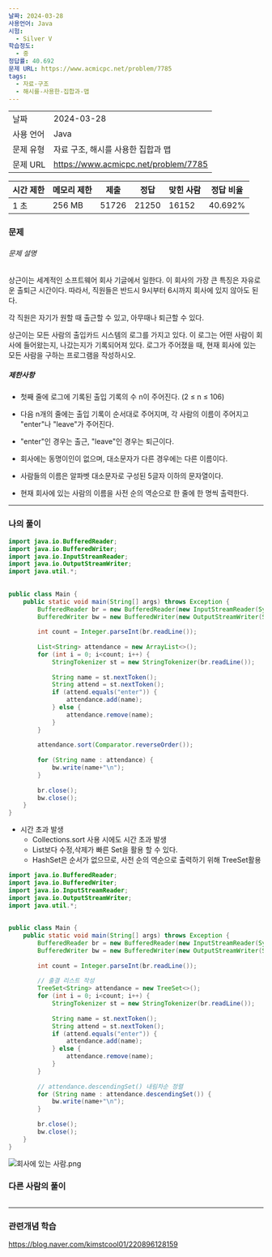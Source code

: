 ```yaml
---
날짜: 2024-03-28
사용언어: Java
시험:
  - Silver V
학습정도:
  - 중
정답률: 40.692
문제 URL: https://www.acmicpc.net/problem/7785
tags:
  - 자료-구조
  - 해시를-사용한-집합과-맵
---
```


|        |                                      |
| ------ | ------------------------------------ |
| 날짜     | 2024-03-28                           |
| 사용 언어  | Java                                 |
| 문제 유형  | 자료 구조, 해시를 사용한 집합과 맵                 |
| 문제 URL | https://www.acmicpc.net/problem/7785 |

| 시간 제한 | 메모리 제한 | 제출    | 정답    | 맞힌 사람 | 정답 비율   |
| ----- | ------ | ----- | ----- | ----- | ------- |
| 1 초   | 256 MB | 51726 | 21250 | 16152 | 40.692% |

### 문제

###### 문제 설명
상근이는 세계적인 소프트웨어 회사 기글에서 일한다. 이 회사의 가장 큰 특징은 자유로운 출퇴근 시간이다. 따라서, 직원들은 반드시 9시부터 6시까지 회사에 있지 않아도 된다.

각 직원은 자기가 원할 때 출근할 수 있고, 아무때나 퇴근할 수 있다.

상근이는 모든 사람의 출입카드 시스템의 로그를 가지고 있다. 이 로그는 어떤 사람이 회사에 들어왔는지, 나갔는지가 기록되어져 있다. 로그가 주어졌을 때, 현재 회사에 있는 모든 사람을 구하는 프로그램을 작성하시오.

##### 제한사항
- 첫째 줄에 로그에 기록된 출입 기록의 수 n이 주어진다. (2 ≤ n ≤ 106) 
- 다음 n개의 줄에는 출입 기록이 순서대로 주어지며, 각 사람의 이름이 주어지고 "enter"나 "leave"가 주어진다. 
- "enter"인 경우는 출근, "leave"인 경우는 퇴근이다.

- 회사에는 동명이인이 없으며, 대소문자가 다른 경우에는 다른 이름이다. 
- 사람들의 이름은 알파벳 대소문자로 구성된 5글자 이하의 문자열이다.

- 현재 회사에 있는 사람의 이름을 사전 순의 역순으로 한 줄에 한 명씩 출력한다.

---

### 나의 풀이
```java
import java.io.BufferedReader;  
import java.io.BufferedWriter;  
import java.io.InputStreamReader;  
import java.io.OutputStreamWriter;  
import java.util.*;  
  
  
public class Main {  
    public static void main(String[] args) throws Exception {  
        BufferedReader br = new BufferedReader(new InputStreamReader(System.in));  
        BufferedWriter bw = new BufferedWriter(new OutputStreamWriter(System.out));  
  
        int count = Integer.parseInt(br.readLine());  
  
        List<String> attendance = new ArrayList<>();  
        for (int i = 0; i<count; i++) {  
            StringTokenizer st = new StringTokenizer(br.readLine());  
  
            String name = st.nextToken();  
            String attend = st.nextToken();  
            if (attend.equals("enter")) {  
                attendance.add(name);  
            } else {  
                attendance.remove(name);  
            }  
        }  
  
        attendance.sort(Comparator.reverseOrder());  
  
        for (String name : attendance) {  
            bw.write(name+"\n");  
        }  
  
        br.close();  
        bw.close();  
    }  
}
```
- 시간 초과 발생
	- Collections.sort 사용 시에도 시간 초과 발생
	- List보다 수정,삭제가 빠른 Set을 활용 할 수 있다.
	- HashSet은 순서가 없으므로, 사전 순의 역순으로 출력하기 위해 TreeSet활용

``` Java
import java.io.BufferedReader;  
import java.io.BufferedWriter;  
import java.io.InputStreamReader;  
import java.io.OutputStreamWriter;  
import java.util.*;  
  
  
public class Main {  
    public static void main(String[] args) throws Exception {  
        BufferedReader br = new BufferedReader(new InputStreamReader(System.in));  
        BufferedWriter bw = new BufferedWriter(new OutputStreamWriter(System.out));  
  
        int count = Integer.parseInt(br.readLine());  
          
        // 출결 리스트 작성  
        TreeSet<String> attendance = new TreeSet<>();  
        for (int i = 0; i<count; i++) {  
            StringTokenizer st = new StringTokenizer(br.readLine());  
  
            String name = st.nextToken();  
            String attend = st.nextToken();  
            if (attend.equals("enter")) {  
                attendance.add(name);  
            } else {  
                attendance.remove(name);  
            }  
        }  
  
        // attendance.descendingSet() 내림차순 정렬  
        for (String name : attendance.descendingSet()) {  
            bw.write(name+"\n");  
        }  
  
        br.close();  
        bw.close();  
    }  
}
```

![회사에 있는 사람.png](assets/CodingTest/B7785.png)

### 다른 사람의 풀이

```java

```

---
### 관련개념 학습

https://blog.naver.com/kimstcool01/220896128159